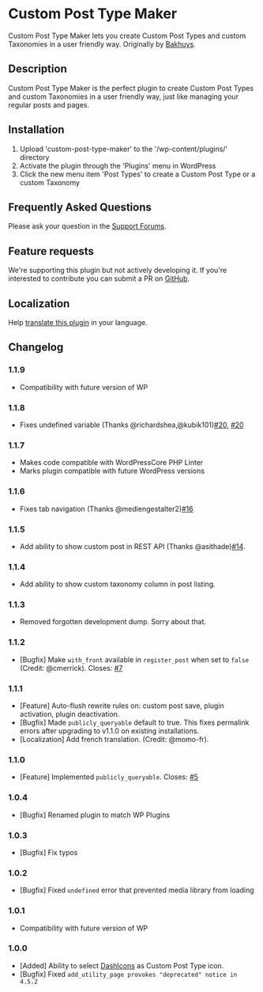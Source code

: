 # Custom Post Type Maker

Custom Post Type Maker lets you create Custom Post Types and custom Taxonomies in a user friendly way. Originally by [Bakhuys](http://www.bakhuys.com/).

## Description

Custom Post Type Maker is the perfect plugin to create Custom Post Types and custom Taxonomies in a user friendly way, just like managing your regular posts and pages.

## Installation

1. Upload 'custom-post-type-maker' to the '/wp-content/plugins/' directory
2. Activate the plugin through the 'Plugins' menu in WordPress
3. Click the new menu item 'Post Types' to create a Custom Post Type or a custom Taxonomy

## Frequently Asked Questions

Please ask your question in the [Support Forums](http://wordpress.org/support/plugin/custom-post-type-maker).

## Feature requests

We're supporting this plugin but not actively developing it. If you're interested to contribute you can submit a PR on [GitHub](https://github.com/Graffino/custom-post-type-maker/pulls).

## Localization

Help [translate this plugin](https://translate.wordpress.org/projects/wp-plugins/custom-post-type-maker) in your language.

## Changelog

### 1.1.9

- Compatibility with future version of WP

### 1.1.8

- Fixes undefined variable (Thanks @richardshea,@kubik101)[#20](https://github.com/Graffino/Custom-Post-Type-Maker/issues/21), [#20](https://github.com/Graffino/Custom-Post-Type-Maker/issues/21)

### 1.1.7

- Makes code compatible with WordPressCore PHP Linter
- Marks plugin compatible with future WordPress versions

### 1.1.6

- Fixes tab navigation (Thanks @mediengestalter2)[#16](https://github.com/Graffino/Custom-Post-Type-Maker/issues/16)

### 1.1.5

- Add ability to show custom post in REST API (Thanks @asithade)[#14](https://github.com/Graffino/Custom-Post-Type-Maker/issues/14).

### 1.1.4

- Add ability to show custom taxonomy column in post listing.

### 1.1.3

- Removed forgotten development dump. Sorry about that.

### 1.1.2

- [Bugfix] Make `with_front` available in `register_post` when set to `false` (Credit: @cmerrick). Closes: [#7](https://github.com/Graffino/Custom-Post-Type-Maker/issues/7)

### 1.1.1

- [Feature] Auto-flush rewrite rules on: custom post save, plugin activation, plugin deactivation.
- [Bugfix] Made `publicly_queryable` default to true. This fixes permalink errors after upgrading to v1.1.0 on existing installations.
- [Localization] Add french translation. (Credit: @momo-fr).

### 1.1.0

- [Feature] Implemented `publicly_queryable`. Closes: [#5](https://github.com/Graffino/Custom-Post-Type-Maker/issues/5)

### 1.0.4

- [Bugfix] Renamed plugin to match WP Plugins

### 1.0.3

- [Bugfix] Fix typos

### 1.0.2

- [Bugfix] Fixed `undefined` error that prevented media library from loading

### 1.0.1

- Compatibility with future version of WP

### 1.0.0

- [Added] Ability to select [DashIcons](https://developer.wordpress.org/resource/dashicons/#layout) as Custom Post Type icon.
- [Bugfix] Fixed `add_utility_page provokes "deprecated" notice in 4.5.2`
